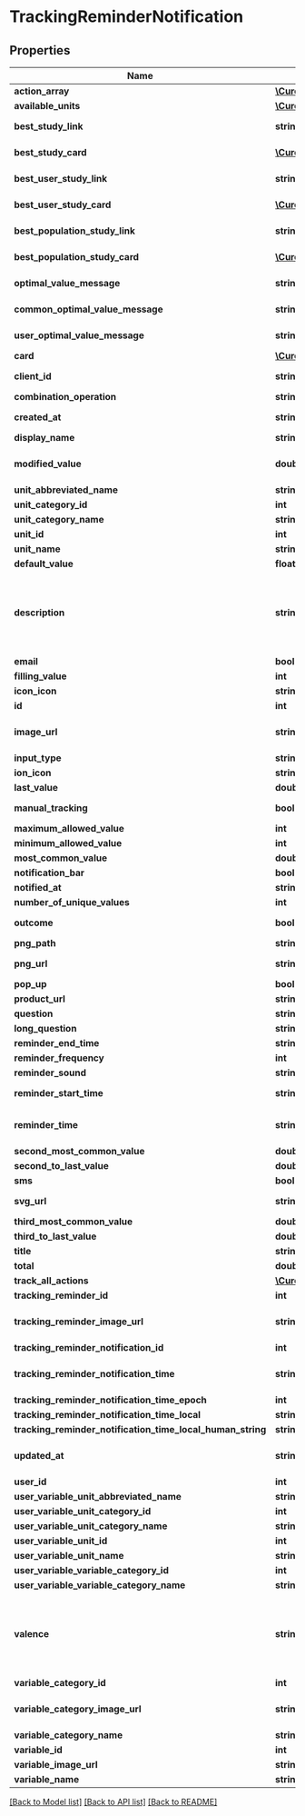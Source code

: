 # TrackingReminderNotification

## Properties
Name | Type | Description | Notes
------------ | ------------- | ------------- | -------------
**action_array** | [**\CureDAO\Client\Model\TrackingReminderNotificationAction[]**](TrackingReminderNotificationAction.md) |  | 
**available_units** | [**\CureDAO\Client\Model\Unit[]**](Unit.md) |  | 
**best_study_link** | **string** | Link to study comparing variable with strongest relationship for user or population | [optional] 
**best_study_card** | [**\CureDAO\Client\Model\Card**](Card.md) | Description of relationship with variable with strongest relationship for user or population | [optional] 
**best_user_study_link** | **string** | Link to study comparing variable with strongest relationship for user | [optional] 
**best_user_study_card** | [**\CureDAO\Client\Model\Card**](Card.md) | Description of relationship with variable with strongest relationship for user | [optional] 
**best_population_study_link** | **string** | Link to study comparing variable with strongest relationship for population | [optional] 
**best_population_study_card** | [**\CureDAO\Client\Model\Card**](Card.md) | Description of relationship with variable with strongest relationship for population | [optional] 
**optimal_value_message** | **string** | Description of relationship with variable with strongest relationship for user or population | [optional] 
**common_optimal_value_message** | **string** | Description of relationship with variable with strongest relationship for population | [optional] 
**user_optimal_value_message** | **string** | Description of relationship with variable with strongest relationship for user | [optional] 
**card** | [**\CureDAO\Client\Model\Card**](Card.md) | Card with options for tracking. | [optional] 
**client_id** | **string** | Your CureDAO client id can be obtained by creating an app at https://builder.curedao.org | [optional] 
**combination_operation** | **string** | The way multiple measurements are aggregated over time | [optional] 
**created_at** | **string** | Ex: 2017-07-29 20:49:54 UTC ISO 8601 YYYY-MM-DDThh:mm:ss | [optional] 
**display_name** | **string** | Ex: Trader Joe&#39;s Bedtime Tea | [optional] 
**modified_value** | **double** | Is the user specified default value or falls back to the last value in user unit. Good for initializing input fields. Unit: User-specified or common. | [optional] 
**unit_abbreviated_name** | **string** | Ex: /5 | [optional] 
**unit_category_id** | **int** | Ex: 5 | [optional] 
**unit_category_name** | **string** | Ex: Rating | [optional] 
**unit_id** | **int** | Ex: 10 | [optional] 
**unit_name** | **string** | Ex: 1 to 5 Rating | [optional] 
**default_value** | **float** | Default value to use for the measurement when tracking | [optional] 
**description** | **string** | Valence indicates what type of buttons should be used when recording measurements for this variable. positive - Face buttons with the happiest face equating to a 5/5 rating where higher is better like Overall Mood. negative - Face buttons with happiest face equating to a 1/5 rating where lower is better like Headache Severity. numeric - Just 1 to 5 numeric buttons for neutral variables. | [optional] 
**email** | **bool** | True if the reminders should be delivered via email | [optional] 
**filling_value** | **int** | Ex: 0 | 
**icon_icon** | **string** | Ex: ion-sad-outline | [optional] 
**id** | **int** | id for the specific PENDING tracking remidner | 
**image_url** | **string** | Ex: https://rximage.nlm.nih.gov/image/images/gallery/original/55111-0129-60_RXNAVIMAGE10_B051D81E.jpg | [optional] 
**input_type** | **string** | Ex: happiestFaceIsFive | [optional] 
**ion_icon** | **string** | Ex: ion-happy-outline | [optional] 
**last_value** | **double** | Ex: 3 | [optional] 
**manual_tracking** | **bool** | True if this variable is normally tracked via manual user input rather than automatic imports | [optional] 
**maximum_allowed_value** | **int** | Ex: 5 | [optional] 
**minimum_allowed_value** | **int** | Ex: 1 | [optional] 
**most_common_value** | **double** | Ex: 3 | [optional] 
**notification_bar** | **bool** | True if the reminders should appear in the notification bar | [optional] 
**notified_at** | **string** | Ex: UTC ISO 8601 YYYY-MM-DDThh:mm:ss | [optional] 
**number_of_unique_values** | **int** | Ex: 5 | [optional] 
**outcome** | **bool** | Indicates whether or not the variable is usually an outcome of interest such as a symptom or emotion | [optional] 
**png_path** | **string** | Ex: img/variable_categories/emotions.png | [optional] 
**png_url** | **string** | Ex: https://web.quantimo.do/img/variable_categories/emotions.png | [optional] 
**pop_up** | **bool** | True if the reminders should appear as a popup notification | [optional] 
**product_url** | **string** | Link to associated product for purchase | [optional] 
**question** | **string** | Ex: How is your overall mood? | [optional] 
**long_question** | **string** | Ex: How is your overall mood on a scale of 1 to 5?? | [optional] 
**reminder_end_time** | **string** | Ex: 01-01-2018 | [optional] 
**reminder_frequency** | **int** | How often user should be reminded in seconds. Ex: 86400 | [optional] 
**reminder_sound** | **string** | String identifier for the sound to accompany the reminder | [optional] 
**reminder_start_time** | **string** | Earliest time of day at which reminders should appear in UTC HH:MM:SS format | [optional] 
**reminder_time** | **string** | UTC ISO 8601 YYYY-MM-DDThh:mm:ss timestamp for the specific time the variable should be tracked in UTC.  This will be used for the measurement startTime if the track endpoint is used. | [optional] 
**second_most_common_value** | **double** | Ex: 4 | [optional] 
**second_to_last_value** | **double** | Ex: 1 | [optional] 
**sms** | **bool** | True if the reminders should be delivered via SMS | [optional] 
**svg_url** | **string** | Ex: https://web.quantimo.do/img/variable_categories/emotions.svg | [optional] 
**third_most_common_value** | **double** | Ex: 2 | [optional] 
**third_to_last_value** | **double** | Ex: 2 | [optional] 
**title** | **string** | Ex: Rate Overall Mood | [optional] 
**total** | **double** | Ex: 3 | [optional] 
**track_all_actions** | [**\CureDAO\Client\Model\TrackingReminderNotificationTrackAllAction[]**](TrackingReminderNotificationTrackAllAction.md) |  | 
**tracking_reminder_id** | **int** | id for the repeating tracking remidner | [optional] 
**tracking_reminder_image_url** | **string** | Ex: https://rximage.nlm.nih.gov/image/images/gallery/original/55111-0129-60_RXNAVIMAGE10_B051D81E.jpg | [optional] 
**tracking_reminder_notification_id** | **int** | Ex: 5072482 | [optional] 
**tracking_reminder_notification_time** | **string** | UTC ISO 8601 YYYY-MM-DDThh:mm:ss timestamp for the specific time the variable should be tracked in UTC.  This will be used for the measurement startTime if the track endpoint is used. | [optional] 
**tracking_reminder_notification_time_epoch** | **int** | Ex: 1501534124 | [optional] 
**tracking_reminder_notification_time_local** | **string** | Ex: 15:48:44 | [optional] 
**tracking_reminder_notification_time_local_human_string** | **string** | Ex: 8PM Sun, May 1 | [optional] 
**updated_at** | **string** | When the record in the database was last updated. Use UTC ISO 8601 YYYY-MM-DDThh:mm:ss  datetime format. Time zone should be UTC and not local. | [optional] 
**user_id** | **int** | ID of User | [optional] 
**user_variable_unit_abbreviated_name** | **string** | Ex: /5 | [optional] 
**user_variable_unit_category_id** | **int** | Ex: 5 | [optional] 
**user_variable_unit_category_name** | **string** | Ex: Rating | [optional] 
**user_variable_unit_id** | **int** | Ex: 10 | [optional] 
**user_variable_unit_name** | **string** | Ex: 1 to 5 Rating | [optional] 
**user_variable_variable_category_id** | **int** | Ex: 1 | [optional] 
**user_variable_variable_category_name** | **string** | Ex: Emotions | [optional] 
**valence** | **string** | Valence indicates what type of buttons should be used when recording measurements for this variable. positive - Face buttons with the happiest face equating to a 5/5 rating where higher is better like Overall Mood. negative - Face buttons with happiest face equating to a 1/5 rating where lower is better like Headache Severity. numeric - Just 1 to 5 numeric buttons for neutral variables. | [optional] 
**variable_category_id** | **int** | Ex: 1 | [optional] 
**variable_category_image_url** | **string** | Ex: https://maxcdn.icons8.com/Color/PNG/96/Cinema/theatre_mask-96.png | [optional] 
**variable_category_name** | **string** | Ex: Emotions, Treatments, Symptoms... | [optional] 
**variable_id** | **int** | Id for the variable to be tracked | [optional] 
**variable_image_url** | **string** | Ex: https://image.png | [optional] 
**variable_name** | **string** | Name of the variable to be used when sending measurements | [optional] 

[[Back to Model list]](../README.md#documentation-for-models) [[Back to API list]](../README.md#documentation-for-api-endpoints) [[Back to README]](../README.md)
